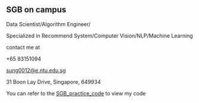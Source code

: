 ## SGB on campus

Data Scientist/Algorithm Engineer/

Specialized in Recommend System/Computer Vision/NLP/Machine Learning

contact me at 

+65 83151094

sung0012@e.ntu.edu.sg

31 Boon Lay Drive, Singapore, 649934

You can refer to the [SGB_practice_code](https://github.com/secretppcdc/secretppcdc.github.com/) to view my code

